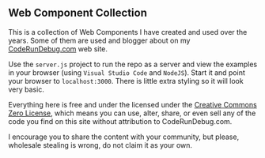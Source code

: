 ## Web Component Collection

This is a collection of Web Components I have created and used over the years. Some of them are used and blogger about on my [CodeRunDebug.com](https://coderundebug.com) web site. 

Use the `server.js` project to run the repo as a server and view the examples in your browser (using `Visual Studio Code` and `NodeJS`). Start it and point your browser to `localhost:3000`. There is little extra styling so it will look very basic.

Everything here is free and under the licensed under the [Creative Commons Zero License](https://creativecommons.org/publicdomain/zero/1.0/), which means you can use, alter, share, or even sell any of the code you find on this site without attribution to CodeRunDebug.com.

I encourage you to share the content with your community, but please, wholesale stealing is wrong, do not claim it as your own.
